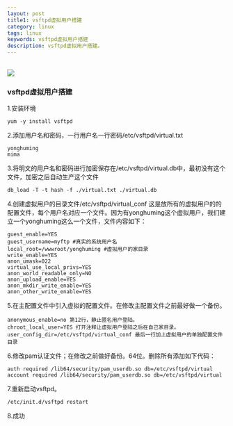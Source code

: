 ```yaml
---
layout: post
title1: vsftpd虚拟用户搭建
category: linux
tags: linux
keywords: vsftpd虚拟用户搭建
description: vsftpd虚拟用户搭建。
---
```

<p><br/><img src='/assets/img/beauty/2015081701.png'></p>

<h3>vsftpd虚拟用户搭建</h3>
1.安装环境

	yum -y install vsftpd


2.添加用户名和密码，一行用户名一行密码/etc/vsftpd/virtual.txt

	yonghuming
	mima


3.将明文的用户名和密码进行加密保存在/etc/vsftpd/virtual.db中，最初没有这个文件，加密之后自动生产这个文件

	db_load -T -t hash -f ./virtual.txt ./virtual.db

4.创建虚拟用户的目录文件/etc/vsftpd/virtual_conf 这是放所有的虚拟用户的的配置文件，每个用户名对应一个文件。因为有yonghuming这个虚拟用户，我们建立一个yonghuming这么一个文件，文件内容如下：

	guest_enable=YES
	guest_username=myftp #真实的系统用户名
	local_root=/wwwroot/yonghuming #虚拟用户的家目录
	write_enable=YES
	anon_umask=022
	virtual_use_local_privs=YES
	anon_world_readable_only=NO
	anon_upload_enable=YES
	anon_mkdir_write_enable=YES
	anon_other_write_enable=YES

5.在主配置文件中引入虚拟的配置文件。在修改主配置文件之前最好做一个备份。

	anonymous_enable=no 第12行，静止匿名用户登陆。
	chroot_local_user=YES 打开注释让虚拟用户登陆之后在自己家目录。
	user_config_dir=/etc/vsftpd/virtual_conf 最后一行加上虚拟用户的单独配置文件目录
	
	
6.修改pam认证文件；在修改之前做好备份。64位。删除所有添加如下代码：

	auth required /lib64/security/pam_userdb.so db=/etc/vsftpd/virtual
	account required /lib64/security/pam_userdb.so db=/etc/vsftpd/virtual
	
7.重新启动vsftpd。

	/etc/init.d/vsftpd restart
	
8.成功

	
	
